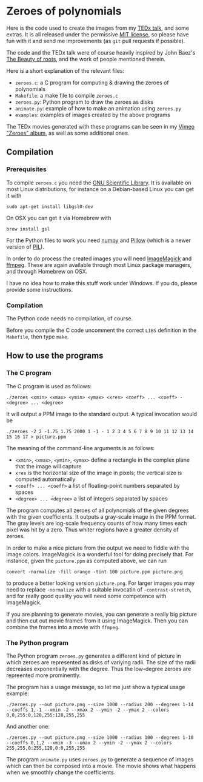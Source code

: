 # Zeroes of polynomials

Here is the code used to create the images from my [TEDx
talk](http://tedxul.si/speakers/andrej-bauer/), and some extras. It is all released under
the permissive [MIT license](http://opensource.org/licenses/MIT), so please have fun with
it and send me improvements (as `git` pull requests if possible).

The code and the TEDx talk were of course heavily inspired by John Baez's
[The Beauty of roots](http://www.math.ucr.edu/home/baez/roots/), and the work of people
mentioned therein.

Here is a short explanation of the relevant files:

* `zeroes.c`: a C program for computing & drawing the zeroes of polynomials
* `Makefile`: a make file to compile `zeroes.c`
* `zeroes.py`: Python program to draw the zeroes as disks
* `animate.py`: example of how to make an animation using `zeroes.py`
* `examples`: examples of images created by the above programs

The TEDx movies generated with these programs can be seen in my [Vimeo "Zeroes" album](https://vimeo.com/album/3086303), as well as some additional ones.

## Compilation

### Prerequisites

To compile `zeroes.c` you need the [GNU Scientific
Library](http://www.gnu.org/software/gsl/). It is available on most Linux distributions,
for instance on a Debian-based Linux you can get it with

    sudo apt-get install libgsl0-dev

On OSX you can get it via Homebrew with

    brew install gsl

For the Python files to work you need [numpy](http://www.numpy.org) and [Pillow](http://python-pillow.github.io) (which is a newer version of [PIL](http://www.pythonware.com/products/pil/)).

In order to do process the created images you will need
[ImageMagick](http://www.imagemagick.org) and [ffmpeg](http://ffmpeg.org). These are again
available through most Linux package managers, and through Homebrew on OSX.

I have no idea how to make this stuff work under Windows. If you do, please provide some instructions.

### Compilation

The Python code needs no compilation, of course.

Before you compile the C code uncomment the correct `LIBS` definition in the `Makefile`, then type `make`.


## How to use the programs

### The C program

The C program is used as follows:

    ./zeroes <xmin> <xmax> <ymin> <ymax> <xres> <coeff> ... <coeff> - <degree> ... <degree>

It will output a PPM image to the standard output. A typical invocation would be

    ./zeroes -2 2 -1.75 1.75 2000 1 -1 - 1 2 3 4 5 6 7 8 9 10 11 12 13 14 15 16 17 > picture.ppm

The meaning of the command-line arguments is as follows:

* `<xmin>`, `<xmax>`, `<ymin>`, `<ymax>` define a rectangle in the complex plane that the image will capture
* `xres` is the horizontal size of the image in pixels; the vertical size is computed automatically
* `<coeff> ... <coeff>` a list of floating-point numbers separated by spaces
* `<degree> ... <degree>` a list of integers separated by spaces

The program computes all zeroes of all polynomials of the given degrees with the given
coefficients. It outputs a gray-scale image in the PPM format. The gray levels are
log-scale frequency counts of how many times each pixel was hit by a zero. Thus whiter
regions have a greater density of zeroes.

In order to make a nice picture from the output we need to fiddle with the image colors.
ImageMagick is a wonderful tool for doing precisely that. For instance, given the
`picture.ppm` as computed above, we can run

    convert -normalize -fill orange -tint 100 picture.ppm picture.png
    
to produce a better looking version `picture.png`. For larger images you may need to
replace `-normalize` with a suitable invocatin of `-contrast-stretch`, and for really good
quality you will need some competence with ImageMagick.

If you are planning to generate movies, you can generate a really big picture and then cut
out movie frames from it using ImageMagick. Then you can combine the frames into a movie
with `ffmpeg`.

### The Python program

The Python program `zeroes.py` generates a different kind of picture in which zeroes are
represented as disks of variying radii. The size of the radii decreases exponentially with
the degree. Thus the low-degree zeroes are repreented more prominently.

The program has a usage message, so let me just show a typical usage example:

    ./zeroes.py --out picture.png --size 1000 --radius 200 --degrees 1-14 --coeffs 1,-1 --xmin -2 --xmax 2 --ymin -2 --ymax 2 --colors 0,0,255:0,128,255:128,255,255

And another one:

    ./zeroes.py --out picture.png --size 1000 --radius 100 --degrees 1-10 --coeffs 0,1,2 --xmin -3 --xmax 2 --ymin -2 --ymax 2 --colors 255,255,0:255,128,0:0,255,255

The program `animate.py` uses `zeroes.py` to generate a sequence of images which can then be composed into a movie. The movie shows what happens when we smoothly change the coefficients.
